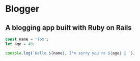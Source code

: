 # Blogger

## A blogging app built with Ruby on Rails

```javascript
const name = 'Tom';
let age = 40;

console.log(`Hello ${name}, I'm sorry you're ${age} 🚀 `);
```
